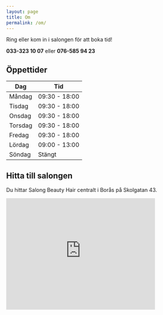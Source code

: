 ```yaml
---
layout: page
title: Om
permalink: /om/
---
```


Ring eller kom in i salongen för att boka tid!

**033-323 10 07** eller **076-585 94 23**


## Öppettider

| Dag           | Tid           |
| ------------- |---------------|
| Måndag        | 09:30 - 18:00 |
| Tisdag        | 09:30 - 18:00 |
| Onsdag        | 09:30 - 18:00 |
| Torsdag       | 09:30 - 18:00 |
| Fredag        | 09:30 - 18:00 |
| Lördag        | 09:00 - 13:00 |
| Söndag        | Stängt        |



## Hitta till salongen

Du hittar Salong Beauty Hair centralt i Borås på Skolgatan 43.


<iframe src="https://www.google.com/maps/embed?pb=!1m18!1m12!1m3!1d2130.5445169256122!2d12.944842551563294!3d57.724194381033634!2m3!1f0!2f0!3f0!3m2!1i1024!2i768!4f13.1!3m3!1m2!1s0x465aa0b104c4991b%3A0x80154f096b4d1992!2sSkolgatan+43%2C+503+43+Bor%C3%A5s!5e0!3m2!1ssv!2sse!4v1492632466226" width="400" height="300" frameborder="0" style="border:0" allowfullscreen></iframe>